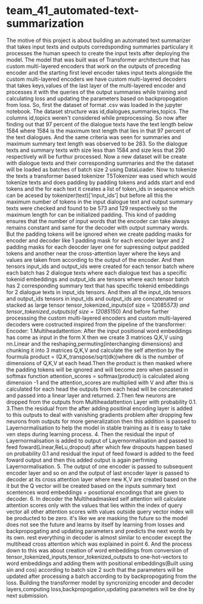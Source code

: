 # team_41_automated-text-summarization 

The motive of this project is about building an automated text summarizer that takes input texts and outputs corredsponding summaries particulary it processes the human speech to create the input texts after deploying the model. The model that was built was of Transformer architecture that has custom multi-layered encoders that work on the outputs of preceding encoder and the starting first level encoder takes input texts alongside the custom multi-layered encoders we have custom multi-layered decoders that takes keys,values of the last layer of the multi-layered encoder and processes it with the queries of the output summaries while training and calculating loss and updating the parameters based on backpropogation from loss.
So, first the dataset of format .csv was loaded in the jupyter notebook. The dataset structure was id,dialogues,summaries,topics. The columns id,topics weren't considered while preprocessing. So now after finding out that 97 percent of the dialogue texts have the text length below 1584 where 1584 is the maximum text length that lies in that 97 percent of the text dialogues. And the same criteria was seen for summaries and maximum summary text length was observed to be 283. So the dialogue texts and summary texts with size less than 1584 and size less that 290 respectively will be furthur processed. Now a new dataset will be create with dialogue texts and their corresponding summaries and the the dataset will be loaded as batches of batch size 2 using DataLoader.
Now to tokenize the texts a transformer based tokenizer T5Tokenizer was used which would tokenize texts and does padding by padding tokens and adds start and end tokens and the for each text it creates a list of token_ids in sequence which can be acesed by tokenizer(text)['input_ids'] but before all this the maximum number of tokens in the input dialogue text and output summary texts were checked and found to be 573 and 129 respectively so the maximum length for can be initialized padding. This kind of padding ensures that the number of input words that the encoder can take always remains constant and same for the decoder with output summary words. But the padding tokens will be ignored when we create padding masks for encoder and decoder like 1 padding mask for each encoder layer and 2 padding masks for each deocder layer one for supressing output padded tokens and another near the cross-attention layer where the keys and values are taken from according to the output of the encoder.
And then tensors input_ids and output_ids were created for each tensor batch where each batch has 2 dialogue texts where each dialogue text has a specific tokenid embeddings and output_ids are tensors where each tensor batch has 2 corresponding summary text that has specific tokenid embeddings for 2 dialogue texts in input_ids tensors.
And then all the input_ids tensors and output_ids tensors in input_ids and output_ids are concatenated or stacked as large tensor tensor_tokenized_inputs(of size = 12085*573) and tensor_tokenized_outputs(of size = 12085*150)
And before further processsing the custom multi-layered encoders and custom multi-layered decoders were costructed inspired from the pipeline of the transformer:
Encoder: 
  1.Multiheadattention: After the input positional word embeddings has come as input in the form X then we create 3 matrices Q,K,V using nn.Linear and the reshaping,permuting(interchanging dimensions) and chunking it into 3 matrices Q,K,V and calculate the self attention by the fourmula product = (Q.K_transpose/sqrt(dk))where dk is the number of dimensions of Q,K,V at each head.Then the product is then masked where the padding tokens will be ignored and will become zero when passed in softmax function attention_scores = softmax(product) is calculated along dimension -1 and the attention_scores are multiplied with V and after this is calculated for each head the outputs from each head will be concatenated and passed into a linear layer and returned.
  2.Then few neurons are dropped from the outputs from Multiheadattention Layer with probability 0.1.
  3.Then the residual from the after adding positinal encoding layer is added to this outputs to deal with vanishing gradients problem after dropping few neurons from outputs for more generalization then this addition is passed to Layernormalisation to help the model in stable training as it is easy to take ven steps during learning process.
  4. Then the residual the input of Layernormalisation is added to output of Layernormalisation and passed to feed foward(Linear,ReLu,dropout) after which few dropouts happen based on probability 0.1 and residual the input of feed foward is added to the feed foward output and then this added output is again perfrming Layernormalisation.
  5. The output of one encoder is passed to subsequent encoder layer and so on and the output of last encoder layer is passed to decoder at its cross attention layer where new K,V are created based on the it but the Q vector will be created based on the inputs summary text scentences word embeddings + posotional encodings that are given to decoder. 
  6. In decoder the Multiheadmasked self attention will calculate attention scores only with the values that lies within the index of query vector all other attention scores with values outside query vector index will be producted to be zero. it's like we are masking the future so the model does not see the future and learns by itself by learning from losses and backpropogating and updating parameters and predicts the next words by its own.
  rest everything in decoder is almost similar to encoder except the multihead cross attention which was explained in point 6.
  And the process down to this was about creation of word embeddings from conversion of tensor_tokenized_inputs,tensor_tokenized_outputs to one-hot-vectors to word embeddings and adding them with positional embeddings(Built using sin and cos)  according to batch size 2 such that the parameters will be updated after processing a batch according to by backpropogating from the loss.
Building the transformer model by syncronizing encoder and decoder layers,computing loss,backpropogation,updating parameters will be dne by next submission.



